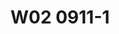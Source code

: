 # W02 0911-1<!-- 在稅捐規避專題問題討論裡面，首先第一個是因為我們接下來在上個學期的這個課程裡面，大概如果假設在座的同學大概可能有些參加國家考試，我們今年十月份的那個第二次的考試，有國家考試的之後，我們財稅法組的研究生，我們通常有以下的這些活動，就是當然如果你參加國家考試也很重要，我們每年應該一、二月的時候，我們會有一個稅法研究生論壇，四月，那我們一般來講，就是說我們在財稅法中心，我們有兩個蠻。常見的，或是特別是。對租稅法有興趣的同學們可以來參與，當然不限於是財稅法組的研究生，那你基本上你只要有興趣，基本上都可以來參加，我們的一個是稅法研究生論壇，這個我們在跟公法研究生論壇那個我們是分開來的，那原則上如果同學們特別你要做財稅法領域裡面的研究的話，因為我們通常在畢業要件裡面有一個要求，就是你要公開發表，那公開發表有時候同學們會選擇到，比如說你如果是你寫的議題比較公法取向的話，你可能會到公法那邊去，那有些同學也許他本身是民法背景的，因為當然就會各個不同的學科中心，都會有一個自己的研究生論壇，但我們財稅法中心我們長久以來傳統，我們有一個獨立在公法論壇之外的一個財稅法組的研究生的論壇，那各位同學們如果在你的報告跟你的研究議題上，你有興趣你想要去做公開發表的話，我們按照程序去送外審，然後再由外審論委員回來以後，我們會在，這個稅法研究生論壇裡面去做公開發表，那他就會符合我們現在目前法律學院要求的一個畢業程序裡面公開發表的要求，這個給各位每一年四月份的時間，另外一個是我們在也是由財稅法中心我們辦的一個叫普華租稅法律辯論賽，Mood Court的這個法律辯論賽，那每一年這個因為今年已經剛辦過了，本來其實我們本來每一年大概都是在年底11月12月的時間辦的活動，那我們今年特別把它提前到5月5月的時候辦，理由是因為每一年在1112月辦的時候，往往都是同學們剛好10月份考完，那很多這個稅法特別是一年級的研究生們，都會覺得時間上不太容易來得及，那年一次我們就從今年開始我們把它提前到5月，那到對不起就是算你也可以想往後延延到5月份，就基本上就是大家考完這個國考以後，不管你是會計師或律師的國考考完以後，10月份二四大概考完以後，那你稍微會有一點時間，那也鼓勵同學們自由組隊參加，這個地方你參加過一次你可以參加第二次，這個自由組隊參加，我們其實蠻鼓勵同學們來參加這個活動，這個是我們臺大財稅法中心我們自己辦的活動，每一年在5月份，那這兩個是由臺大財稅法中心主辦，但我們還有其他的不是由臺大財稅法，但是是其他校際辦的活動，像舉一個例子來講，PWC它除了透過普法跟我們這個活動，有關聯性就是它會贊助我們這個活動的經費以外，我要出稅法律變成3個禮拜，那PWC它自己每一年也會辦一個國際租稅盃的這個競賽，我印象中是好像1月或2月，因為它跟我們以往辦的時間非常近，每一年它都會寄邀請函給我，都是寄給大學裡面的那個財稅法領域裡面的教學的老師，每一年其實我都會請我們臺大財稅法中心幫忙代發，但同學們它不是必要的，就只是給各位多參加參與，讓各位可以多知道一點大概在租稅領域裡面的活動，那你可以講這樣，Mood Code的活動它就是法庭辯論活動，所以很大程度當然跟各位假如你法律背景，這個對你來講就是上法庭前的一種鍛煉，所以對各位來講很鼓勵同學來參加，那PWC那個國際租稅盃的辯論上，它比較接近是前端的租稅規劃的一個競賽活動，所以他們會請PWC裡面的這些資深的會計師，跟租稅規劃有關，那他們其實也是會請那個財政部附稅署裡面，國際稅務司裡面，那他要看他那個名稱國際租稅辯論，其實他是邀請兩岸的，包括大陸地區的一些學校的學生們來參加，根據他們的說明，就是說其實大陸地區的學生，同學們其實表現非常優秀，我自己曾經有過在疫情前的一段，我現在有點忘記了，2018還是2016年的時候，上海交大也有請我過去，其實我自己跟大陸學生接觸的印象是，他們是非常積極的，非常非常的積極，而且也非常的思考，非常的活潑，當然因為那個案子裡面是用一些企業併購的案子，來當作稅捐的相關規範裡面的參考，從一個企業併購的過程，從他一開始，比如說併購的對象的選擇，財務規劃，就是怎麼樣去籌措併購所需要的資金，你有各式各樣的可能性，你可能發行新股是一種方式，你可能是去跟銀行借錢，你可能是去跟關係人借錢，你可能去透過。各式各樣的方式去做融資管那，財務規劃，組織規劃，包括你併購要採用什麼樣的方式去經營，併購要不要消滅原先存在的公司，或是合資成立一家新的公司，來專門經營某一個企業，所以你可以從你的併購對象選擇，到你的財務規劃的選擇，組織規劃的選擇，以及資產的選擇，因為併購我不一定要把你全部吃下來，有時候我只是吃你的營業權，或是吃你的部分的營業許可的範圍而已，所以到一整個做完以後，然後法律步驟的檢驗，因為每一個階段都會有涉及到你契約的簽訂，然後剛剛講的財務組織，然後你的營運活動的規劃的部分，整個面向這樣把它跑下來，相關的稅捐裡面所涉及到的問題裡面，如何在契約裡面能夠把它呈現出來，這個是一個非常典型的，稅，領域裡面法律背景的人，跟會計背景，甚至是財務規劃背景的人，一個相互結合的一個領域，歡迎鼓勵同學們能夠組隊參加，一樣這個因為他每一年他寄給我的時候，我基本上要請我們這個助教，轉發給各位同學，那看同學們有沒有一夜參加，大家如果說想要寫論文，我要國家考試，各位自己自行規劃，那剛剛是有同學來跟我講說，他也很想要去參加這個，製程的國際租稅費的辯論賽，非常好，也歡迎鼓勵同學們能夠自由組隊參加，如果你兩邊都能參加，一個補完租稅法律辯論賽，一個製程國際租稅規劃的這種辯論賽的話，這個活動的話，這個我相信對各位來講，對有興趣在租稅領域裡面去擴增，擴展你的相關的這個知識，至少你可以這樣子講，你表現這個，至少就會讓現場那一些參與的人，對你深刻印象，比如說這樣子的一個情況，所以我們除了學校的教學活動以外，在臺大有一個非常棒的可能性，就是讓你也各位有各種這一種實務，就即使你還沒有真正實際到實務的現場去工作，其實還是有很多這個機會去瞭解實務現場，那這個當然，老師盡可能的協助各位同學，如果你之後還有什麼樣的想法，當然也可以，來談，那我自己本身，因為我自己本身是製程教育基金會裡面的董事，那他每一年辦很多，那我大概也盡可能敲，比較跟各位在稅法，稅領域裡面有關聯性的，他有一些是那個會計資訊的，那個我當然就，我又不是敲資訊系的老師，或是我跟資訊法有關，所以我就省略，省略其實大概是每一個教育基金會，他可能都會有一些自己成立上，所想要去贊助的一個方向，有一個部分，老師自己很多年前大概在做，當然現在這個時間實在有限，我自己跟那個中國信託公司，中國信託公司就是他們營養金控，那基本上以前我們臺大財稅法中心，有辦過幾次的關於金融稅制的問題，金融產品跟金融稅制的研究，當然如果同學們有興趣，這個也是一個很好，當然因為老師就時間上很有限，所以我通常我就是金融稅制那個，我如果需要辦活動，我再去跟中國信託那邊去做聯繫，然後請他們幫忙贊助我們財稅法中心，一些活動的經費，如果同學們有興趣，這個相關的活動，我倒是也很鼓勵各位同學們說，老師我想要做這方面研究，你可不可以幫忙辦個活動，當然可以啊，你寫一篇論文來，我們就讓你在研討會裡面，做一個發表，就這樣，這個是一個很重要，也是讓各位能夠實際參與稅務工作的可能性，當然很抱歉，我沒辦法提供給各位去公務機關的場所，比如國稅局或是在國際負稅署，或是國際租稅司裡面去相關的工作，不過無論如何，歡迎各位同學就是說，能夠在臺大就學的期間裡面，能夠多利用臺大所提供的各種資訊，還有一件事情是，我們其實也有很多交換學生的訊息，各位各自找尋，老師去年在上個學期辦研討導生會的時候，我們會請導生們一起來吃飯，吃飯的同時，有時候會請一些。現在各位以前的學長姐，他們在可能各個領域裡面工作的學長姐，有機會回來跟我們一起吃飯，或者是他有一些交換學生的經驗，那有一些是交換到日本的大學，當然通常就是以我們現在目前臺大法律學院，跟對方有牽一些交換學生的這些各大學為主，我們現在目前基本上，歐洲、美國、日本、澳洲、墨爾本，像各位如果有興趣，墨爾本大學這也是一個很重要的交換，那其實各位同學能多利用，你在臺大跟我以往自己20、30年前念臺大的時候不太一樣，因為那時候臺大沒人知道，那時候臺大可能在學術知名度裡面，隨著臺灣這幾年的國際地位的提升，確實是有很大的幫助，近幾年臺大法律學院也跟各個不同的學校之間，做了很大的一些努力，就特別希望我們的學生們能走向國際，那這一些都各位是在校學生的時候才有辦法去使用，所以歡迎各位同學能夠利用這一些在校學生的機會，也能夠出國去至少，當然你想說出國我常常出國，這個會差那麼一次嗎？是這樣的，旅遊跟念書不太一樣的生活體驗，就旅遊你當然到處都可以旅遊，隨便去一個地方五天四夜都也是一個旅遊，但旅遊跟在當地基本上生活，念書這個是有不一樣的生活體驗，所以鼓勵各位也可以利用在你求學的這段時間裡面，老師是以過來人身分這樣跟各位講，說實在你真不差那一年，你早那一年畢業跟晚那一年畢業，你覺得剛那時候有差，其實過了。到老師這個年紀都沒什麼差，不差那一年。真的一點都不差，你會覺得我同學都已經當到，像我們以前在司法官學院就是論資排輩，第幾期的。幾期的，像老師三八期，的，如果照我自己當年畢業考上法官那個時候就去，我可以三十三期，他說三十三期跟三十八期有什麼差呢？先當上庭長跟沒當上庭長的差別，反正你都要當法官了，會差那麼一兩年的年資嗎？但留學經驗是不太一樣的，留學經驗是你過了那個時間不太容易有同樣的機會，所以我要強調就是旅遊經驗其實跟留學經驗是不太一樣，當然也有些人留學的結果不太一樣，我自己個人的體會真的留學會有很大，對你的一些看法會有一些，或是你的一些，觀念或是一些價值上面，會稍微有一些的不一樣的這個地方，我相信這也是在留，學裡面可能帶來的一個生涯，當然如果你將來說我自己個人有個人人生的取向，我想要做什麼做什麼，ok我都尊重，老師沒有什麼意見，老師只是跟你講你覺得有差的那一年，其實沒真的差那麼多，沒有真的差那麼多，各位你可能在二十二三歲的時候，會覺得差一年好像差很多，學長學姐差一年這樣差很多，沒有啦你大概三十歲以後，三十歲以後就開始沒差別，四十歲以後就已經不再用這個來差別了，所以請各位務必把眼光範圍一點，就是說雖然在臺大念書，要搞得你要兩三年以上的時間，好像花了很多時間，但做一個交換學生到國外去，這件事情其實我個人認為蠻值得，但其實在歐洲學校裡面，他們有一個歐洲學生之間的那種，elasmus的那種交換學生紀錄，其實蠻多的歐洲大學的學生，在他們還沒進大學，或是進大學的第一年以後，他們也常常會交換到別的國家去，像我們昨天跟德國來的，講運動基本拳的那位教授談，我們大概也是談他的學經歷的時候，他也是會講就是說他在念書的時候，他德國教授，念書的時候他們也都會交換到，比如說到附近，他們通常一般來講一定會交換到法國去，就德法之間的交換，像我自己認識的幾位德國教授，他們也會交換到西班牙去，歐洲姊妹彼此之間的交換，當然，你會想說這些交換到底有沒有什麼意義，其實真的還是有蠻重大的對他們，特別是你在交換的過程當中，你其實體會到的既管是歐洲國家，彼此還是會有一些文化上的差異，或者是思考方向上的不同，像比如說我經由我那個德國教授的朋友的介紹，我才知道原來德國的法律人的思考方式，跟法國法律人的思考方式不太一樣，我自己沒有留學法國，其實我也不太知道法國法律人怎麼去思考，我只能間接地從黃遠澳省長看到表現出來，長什麼樣子我大概才能猜測，我又沒有接觸過真正的法國法律人的思考方式，經由他呢，他其實也不是他自己去，是他太太也是交換到法國去以後，回來以後，他透過他們彼此之間的討論，我才知道原來法國法律人的思考邏輯的方式，大概是怎麼樣一個方式，也許這些東西都未必在你出去那樣的當下的時候，產生一些作用，但其實是未來在你的，不管你的學術或是做實務工作，我相信都會對各位用很大幫助，所以請各位，不管你現在是碩一、碩二、碩三，好像出去晃一下，延後了你畢業時間，反正你在這個地方也只是跟老師，老師就要求你要寫東寫西寫，你也可以有一個機會，好好的出去多做一點點的學習，這個我相信有許多東西，它不是科業上能夠完全學習到的，它有很多都是一種生活上的體驗，跟觀念思想的交換，一種觀念思想的開通，這個是給各位做一個參考，那歡迎各位，那回到老師的主題，我們今天還是繼續談稅捐規避這個問題，我們上個禮拜有跟各位談了三分法的，就是說。在稅法領域裡面，。 --><!-- 金融產品跟金融稅制的研究 當然如果同學們有興趣 這個也是一個很好的活動 也是一個很好的 當然因為老師就時間上很有限了 所以我通常我就是金融稅制那個 如果需要辦活動 我再去跟中國信託那邊去做聯繫 然後請他們幫忙贊助我們財稅法中心一些活動的經費 如果同學們有興趣 這個相關的活動 我倒是也很鼓勵各位同學們 老師我想要做這方面研究 你可不可以幫忙辦個活動 當然可以啊 你寫一篇論文來 我們就讓你在那個研討會裡面做一個發表 就這樣 這個是一個很重要 也是讓各位能夠實際參與那個 參與那個稅務工作的一個可能性 當然很抱歉我沒辦法提供給各位去公務機關的場所 比如國稅局或是在國際稅務 賦稅署或是那個國際租稅司裡面去相關的工作 不過無論如何歡迎各位同學就是說 能夠在臺大就學的期間裡面 能夠多利用臺大所提供的各種這種資訊 還有一件事情是 我們其實也有很多交換學生的訊息 這個各位各自找尋 各自找尋 老師去年在那個上個學期辦那個研討 那個對不起那個導生會的時候 導生會 對對對 那個只需要提醒我們 我們要辦導生會 那個導生會的時候 我們會請導生們一起來吃飯 吃飯的同時有時候會請一些 這個現在各位以前的學長姐 他們在可能各個領域裡面工作的 那個學長姐有機會回來跟我們一起吃飯 或者是她有一些就是交換學生的經驗 那有一些是交換到 比如說這個日本的大學 當然通常啦 就是以我們現在目前臺大法律學院 跟對方有簽一些交換學生的 這一些各大學為主 那我們現在目前基本上 歐洲、美國、日本、澳洲、墨爾本 像各位如果有興趣墨爾本大學 這也是一個很重要的一個交換 那其實各位同學能多利用 能多利用 你在臺大跟我以往自己 二三十年前念臺大的時候不太一樣 因為那時候臺大沒人知道 那時候的臺大可能在學術知名度裡面 隨著臺灣這幾年的 這個國際地位的提升 確實是有很大的幫助 那近幾年臺大法律學院 也跟各個不同的學校之間 做了很大的一些努力 就特別希望我們的學生們能走向國際 那這一些都各位是在校學生的時候 才有辦法去使用 所以歡迎各位同學能夠利用這一些 這個在校學生的機會 也能夠出國去 至少當然你想說出國 我常常出國啊 這個會差那麼一次嗎 是這樣啦 旅遊跟念書 不太一樣的生活體驗 就旅遊你當然到處都可以旅遊 隨便去一個地方 五天四夜都是一個旅遊 但旅遊跟在當地基本上生活 念書這個是有不一樣的生活的體驗 所以鼓勵各位也可以利用 在你求學的這段時間裡面 老師是以過來人身分 這樣跟各位講 說實在你真不差那一年 你早那一年畢業跟晚那一年畢業 你覺得那時候有差 其實過了到老師這個年紀都沒什麼差 不差那一年 真的一點都不差 你會覺得我同學都已經當到 像我們以前在司法官學院 論資排輩 第幾期的 幾期的 像老師三八期的 如果照我自己當年畢業 考上法官那個時候就去 我可以三十三期 他說三十三期跟三十八期有什麼差呢 就先當上庭長跟沒當上庭長的差別 反正你都要當法官了 會差那麼一兩年的年資嗎 但留學經驗是不太一樣的 留學經驗是你過的那個時間不太容易 有同樣的那個體會 所以我要強調就是旅遊經驗 其實跟留學經驗是不太一樣 當然也有些人留學的結果不太一樣 我自己個人的體會是 留學會有很大對你的一些看法 會有一些或是你的一些觀念 或是一些價值上面 會稍微有一些的不一樣的這個地方 我相信這也是在 留學裡面可能帶來的一個生涯 當然如果你將來說 我自己個人有個人人生的取向 我想要做什麼做什麼 OK我都尊重老師沒有什麼意見 老師只是跟你講 你覺得有差的那一年 其實沒真的差那麼多 沒有真的差那麼多 各位你可能在二十二三歲的時候 會覺得差一年好像差很多 老人家說學長學姐 差一年這樣差很多 沒有啦你大概三十歲以後 三十歲以後就開始沒差 四十歲以後就已經不再用這個來差別了 所以請各位務必把眼光放遠一點 就是說雖然在台大念書 要搞得你要兩三年以上的時間 然後好像花了很多時間 但做一個交換學生到國外去 這件事情其實我個人認為滿值得的 其實在歐洲學校裡面 他們有一個歐洲學生之間的那種 Erasmus的那種交換學生計畫 其實滿多的歐洲大學的學生 在他們還沒進大學 或是進大學的第一年以後 他們也常常會交換到別的國家去 像我們昨天跟德國來的 講運動基本權的那位教授談 我們大概也是談他的學經歷的時候 他也是會講就是說他在念書的時候 他德國教授念書的時候 他們也都會交換到 比如說到附近 他們通常一般來講一定會交換到法國去 就德法之間的交換 像我自己認識的幾位德國教授 他們也是會交換到西班牙去 這個歐洲境內彼此之間的交換 那當然你會想說 這些交換到底有沒有什麼意義 其實真的還是有滿重大的 對他們特別是 你在交換的過程當中裡面 你其實體會到了 儘管是歐洲國家 彼此還是會有一些文化上的差異 或者是思考方向上的不同 像比如說 經由我那個德國教授的朋友的介紹 我才知道原來德國的法律人的思考方式 跟法國法律人的思考方式不太一樣 我自己沒有留學法國 其實我也不太知道 法國法律人怎麼去思考 我只能間接的從黃允皓身上 看到表現出來 長什麼樣子 我大概才能猜測 我又沒有接觸過 真正的法國法律人的思考方式 經由他的 其實也不是他自己去 是他太太 也是交換到法國去以後 回來以後 他透過他們彼此之間的討論 我才知道原來法國法律人的思考邏輯的方式 大概是怎麼樣一個方式 在你出去那個當下的時候 產生一些作用 但其實是未來在你的 不管你的 做學術或是做實務工作 我相信都會對各位有很大幫助 所以請各位 不管你現在是碩一 碩二 碩三 好像出去晃一下 延後了你畢業時間 反正你在這個地方 也只是跟老師 老師就要求你要寫東寫西寫 你也可以有一個機會 好好的出去 多做一點點的學習 這個我相信 有許多東西 它不是課業上能夠完全學習到的 它有很多都是一種生活上的體驗 跟觀念思想的交換 一種觀念思想的開通 這個是給各位做一個參考 那歡迎各位 那回到老師的主題 我們今天還是繼續談 稅捐規避這個問題 我們上個禮拜有跟各位 談了三分法的 就是說 在稅法領域裡面 我們原則上 把行為 稅捐規劃行為 我們把它分成三種類型 它的目的都是節省稅賦 那它的目的都是稅捐減少 可是我們卻在評價上 稅捐都是要少 減少 但是我們在評價上 有一種行為 這一種在評價上被認為 它是不可以的 它是要加以處罰的 要加以去處罰的 那這一種行為 我們把它稱之為叫逃漏稅 或是tax evasion 這樣子的一個評價為 這一種行為 我們稱之為叫逃漏稅 那逃漏稅 由於我們自己的法秩序裡面 它是透過稅稽法41條 41條的規定 是一個老師認為是很不清楚 因為他不知道 什麼叫做41條裡面所稱之詐術 --><!-- 稅捐規劃行為我們把它分成三種類型它的目的都是節省稅賦它的目的都是稅捐減少。可是我們卻在評價上稅捐都是要少、減少但是我們在評價上有一種行為這一種在評價上被認為它是不可以的它是要加以處罰的要加以去處罰的這一種行為我們把它稱之為叫逃絡稅或是tax evasion，這樣子的一個評價為這一種行為我們稱之為叫逃絡稅那逃絡稅，由於。我們自己的法秩序裡面它是透過稅稽法41條，41條的規定是一個。老師認為是很不清楚因為他不知道什麼叫做41條裡面所稱的詐訴。各位你看一下我們逃絡稅捐的，稅捐處罰的規定。典型的稅捐處罰規定就是逃絡稅捐罪。那麼41條它是怎麼去說逃絡稅捐呢它說納稅有人以詐訴或其他不正當方法逃絡稅捐。當你在定義逃絡稅捐的時候你又用逃絡稅捐這幾個字眼，有時候會讓人們會想說這不是套套邏輯嗎，我就是希望你定義逃絡稅捐你告訴我什麼叫逃絡稅捐結果你又用逃絡稅捐這幾個字眼。導致於我在，構成壓境的解析上我其實不太能知道什麼叫逃絡稅捐。其實這個是大多數的人在看這個法律條你大概心生就會因此產生一個那什麼叫逃絡稅捐。我上個禮拜有跟各位去說什麼叫逃絡稅。逃絡稅其實就是對課稅構成要件事實的隱匿行為。我們透過。像德國的稅捐立法，德國的租稅通則370條的第1項立法。他就很清楚的，將什麼叫逃絡稅他在講的就是課稅事實的隱匿。課稅事實也就是說他的隱匿。讓你知道他其實是對課稅什麼東西是你被隱匿就是依據課稅的要件課稅有構成要件的規範，你在對課稅構成要件的事實裡面去做了隱匿的行，為。這種隱匿的行為當然我們還需要再進一步的去做解釋德國租稅通則因此在370條底下總共有，三款的規定他去說明了什麼情況是屬於一種被稱之為隱匿的行為，我們就把它用白話的方式來講，也就是我們上個禮拜跟各位講他在申報的時候做積極虛偽不實。的陳述，或者是相反的他在消極的行為上面比如說你因申報未申報。以及，你沒有做完全的申報這樣的一個行為會被認為你對課稅構成要件事實裡面的不完全申報也就是隱匿的行為。也因此。如果你有留學德國的經驗或是你有辦法去參考比較法的規範你就會相對就會發現原來我們自己本國的條文，它不是很清楚。可是別的國家會怎麼去規定它呢你參考，法治上比我們更先進一點的國家往往它就會有答案，這是我自己在當研究生的時候最大的體會我們自己的中文世界裡面給你的資訊不足。我們自己的立法有時候有缺陷，司法實務的闡述有時候不能完全表述其中的要義，我們往往就會借助比較法。比較一些法學相對我們比較，法治國家他們要清楚的呈現這個核心概念的意義就是你隱匿事實。你隱匿事實讓稅捐稽徵機關。無法對你課稅的事實的狀態全然了解對你做出正確稅捐的核科。所以，短路稅捐是一個結果，它本身不是行為。這樣各位可以聽得懂嗎。短路稅捐不是行為本身它是一個結果。真正被處罰的核心是隱匿課稅構成要件事實。特別是當你有申報義務的時候，你因申報未申報或者你的申報並沒有全然申報課稅構成要件事實的每一個部分這個時候，就會帶來。結果上會導致你短路稅款的繳納。所以你看我們自己本身的事實一條的第1項規定以詐訴或其他不正方法。你有時候你會想說那什麼叫詐訴或其他不正方法，其實一言以蔽之就是隱匿事實。隱匿，什麼事實什麼事實隱匿才會該當逃漏稅捐。別的事實不講課稅構成要件事實，只要是課稅上，構成要件的事實就被認為是重要的事實。不是課稅構成要件的事實你隱匿。也無關因為不導致稅款會短少。完全無關所以我們現在舉例而言，舉例而言。如果我在報稅的時候，我結婚了。我沒有去申報請問這有沒有構成隱匿。在綜合所得稅就會構成隱匿。理由在於因為我們的綜合所得稅。夫妻結婚之後是強制合並申報。這個時候就會構成隱匿。因為它是課稅構成要件裡面的事實因為它是課稅規範我們所得稅法第15條第1項裡面這個是告訴你你必須要申報的事實所以強制合並申報底下，有婚姻關係的存在基本上你就要申報那你說這件事情。這婚姻本來是我個人的事情我為什麼要告訴你。當你是強制合並申報當你因此會有合並計算所得額合並去做課稅所得額計算的時候你會不會有可能會產生短路稅款的問題。這個就是為什麼你隱匿婚姻關係這件事情可能會涉及到，討論稅捐罪的制裁。那當然這個是因為我們國家將結婚的人做強制合並申報，別的國家OECD大多數國家結婚前結婚後。你只要是人你有賺錢，報自己的所得而已。我結婚幹你什麼事。如果我國家的稅制從來就不管你有沒有結婚我只管一件事情你有沒有賺錢。你結婚之前有賺錢你結婚之後有賺錢你賺多少報多少所得，所以除非是跟你所得有關，的事實資訊我幹嘛管你有沒有結婚。OECD大多數國家都是採個人個別所得課稅，所以我賺了錢我報我自己的所得稅就好跟我結婚你有什麼關係我需要告訴你我結婚嗎我當然不需要。因此。課稅構成要件事實是以個別稅法的課稅構成要件事實為規範上的依據你要參考個別稅法裡面的構成要件規定你才能知道什麼東西才叫做隱匿或者我們自己調教詐訴或其他不正方法你只有透過個別稅法的構成要件的解析你才知道說哪些東西是，申報的時候要報。哪些東西是不需要報像我們自己本身的綜合所得稅婚姻關係要報。但性別的自我認同不用報。我雖然是男生可是我自我認同為女生我需要告訴你國稅局官員嗎。那個跟課稅事實。那跟課稅事實無關。相反的家內的事實要不要申報。我在家裡面跟誰同居，這個要不要事實要申報。It depends， 看情況。如果你申報把它列為受撫養親屬。那你當然要申報，因為你自己把這個家內的事實來作為你課稅構成要件事實裡面作為免稅額的檢除事項所以你必須要提交你撫養他的事實這樣各位聽得懂。我們自己的稅稽法41條它不太能呈現背後真正的法意就是我其實是要處罰什麼我要處罰的是你不誠實。那什麼東西要誠實你總是要跟課稅構成要件有關我才需要告訴你因為國稅局也只需要了解這個事實國稅局不需要知道我的性別認同。我自己的出生習慣沒差啊我出生我習慣性別認同我的宗教這個真的無關但是當你自己把它作為你的申報的內容也就是當你之間作為受撫養親屬。作為比如說比如說假設我受洗了我變成基督教我可能會捐款給教會你把它作為捐贈扣除額的時候那這個時候稅局就有機會對你是否真的捐款給教會。來去做相關事實查。並且可以你誠實申報義務。這樣各位可以理解嗎。我們自己本國的法律往往有時候它並沒有把核心要義把它說清楚但透過比較法特別是對一些法治上比我們相對來講他們其實法治上跟我們比起來比較先進的意思是說他們的立法會相對比較清楚。但不代表就不需要解釋。他們的立法會相對我們會比較清楚，或者那個標準。立法會相對我們會比較清楚，或者那個標準抓得比較適當，因為法治落後的現象也有一種情形就是除了不明確以外就是標準抓錯。就是那個，標準不太好像我們，夫妻就是強制合併申報。我們的標準是這個那德國的夫妻是採任意合併申報。所以，德國體制底下的所得稅申報是我如果結婚，當我採個人申報因為他本來就是可以個人申報所以你個人申報他只有一個要求就是你個人賺多少實際賺多少你誠實申報就好你不用管理配偶你太太你先生賺多少錢因為那個是他的事情。如果你把他報為受俘養金屬，當然你就要誠實申報你付給他多少錢，沒付錢給他在你申報所得稅的時候又把一個沒有實際俘養的受俘養金屬把他報為自己的受俘養金屬的扣除了那當然就會有涉及隱匿課稅事實不誠實申報因此要被處罰的問題，這個是我們。回過頭來來跟各位在上個禮拜提到的隱匿課稅事實因為你各位看到隱匿課稅事實的時候你會想說其實文法秩序好像看不到隱匿這幾個字眼因為我們自己的法秩序叫做用詐訴或其他不正當方法逃漏稅捐那麼逃漏稅捐的定義要用詐訴或其他不正當方法逃漏稅捐有時候導致你會不知道他到底他是在講什麼其實他最核心概念就是。報稅的時候你只要有申報法律規定你有申報你原則上就應該要及時的申報因為你該申報的時候不申報這個時候就會構成不及時申報，申報以後一定要是完全的而且是誠實的申報這個就是我們上個禮拜用一個比較簡單的方式去說一個什麼叫逃漏稅捐就是行為人沒有完全及時誠實的申報。法律有規定你有申報義務但你沒有你沒有做這個時候就會構成要嘛是逃漏稅捐要嘛是我們法秩序裡面的漏稅罰我們有漏稅罰跟逃漏稅捐這兩種制裁的太陽這個是都是被捅花在這個tax evasion這個逃漏稅捐這個概念底下。好的，另外一個楚和漢介之另一方。節稅跟避稅也就是tax saving跟tax avoidance---這個概念底下他們基本上其實跟逃漏稅都有同樣一個效果就是稅賦減少。他稅賦是被減少。的只是。tax evasion是不被許可的他是違法的，稅賦減少。因此當他被發現以後我們除了責令補稅以外一般來講會連帶著也會對他這一個tax evasion的行為施以該有的非難。好補稅跟非難不管是刑事法的逃漏稅捐罪或是行政法的漏稅罰處罰，我們認為不構成一行為二法。不構成一行為二法。對tax evasion的這個行為人我們事後發現你該申報不申報。我們事後發現你申報的時候隨便亂報。沒有誠實完全的申報所以我們除了命補繳稅捐，以外。往往會再有一個所謂的因為你申報義務違法所以我們會有一個制裁這個制裁。要不是稅稽法41條的逃漏稅捐這個是刑事法，不然就是各稅法裡面的漏稅罰我們稱之為叫短漏稅罰。這一種逃漏稅捐罪或短漏稅罰。這個非難的制裁跟補稅之間不構成一行為的二次處罰。因為。補稅本身不是處。罰補稅只是滿足，原先該有的稅捐負擔義務。你繳你該本來就要繳的稅賦而已，就這樣。真正的非難，是在，後面這個行政法或刑事法裡面的漏稅罰短漏稅罰或者是逃漏稅捐罪的非難，因此責罰相當性是在講後面這個部分的非難要相，當，行為人的行為該法該法它到底是故意還是是過失這個是我們要區別程度一般來講我國法秩序裡面認為故意，積極的虛偽不實這個是最高度的，一個。要加以非難的行為所以它會該當稅稽法41條的，逃漏稅捐罪。可是相反的只要你不是故意你是過失的。或者是有一種情況當然你會講說故意的短漏報。在我國法秩序裡面只要是被認為是消極的作為這個時候它不該當稅稽法41條的。詐訴逃漏稅捐罪不該當它只該當各稅法裡面的漏稅，法，我國法秩序是做這個分類它是用積極作為。積極作為這個時候就該當稅稽法41條的，逃漏稅捐罪。如果是消極不作為包括，「應申報，未申報」、「已申報，短報」或「已申報，漏報」，它是用各稅法的漏稅罰。這一種分類我國法秩序的分類。基本上是錯誤的分類。是一個不正確的分類。是一個完全不符合實際狀態經驗法則的分類但它確實是我國實務上的一個分類標準，這個也導致我國基本上沒有太大的成立逃漏稅捐罪的實務案例多數的人基本上一定都是用漏稅罰的方式就是說我國實務上。大多數人會因為應申報、未申報所以他會被處漏稅罰。他會有以申報但只要是短漏報短漏報的這種情況那麼也還是會處各稅法的漏稅罰。我國實務上認為只有積極的施以詐訴之行為積極作為的用虛偽不實的成本費用用虛偽不實的鏡像發票，來。抵減、抵銷掉你的所得稅或加值行業稅這種很少數的例外的情況才會被論以逃漏稅捐罪。那這個是我國實務的分類方法，但這一種實務分類方法根本不符合經驗法則，在國際比較之間來看這也是我國的一個特殊分類方法其實根本不對的分類方法因為你突然會發現一件事情就是。所謂的積極作為跟消極不作為這種分類。在學理上的這種分類在逃漏稅捐罪裡面它是一個無意義的分類。它是一個毫無意義的分類，簡單來講申報是一個。法律上行為。申報是一個法律上行為在我的申報項目裡面以所得稅為例或加值行業稅為例我的申報項目裡面本來就會有，我從這個活動賺多少收入。以及我為這個活動支付多少成本跟費用。所以在我的申報裡本來就會有加項跟減項。我會有收入額的申報。我會有成本費用額的申報。當我在申報的時候，不管我是收入的虛減。或成本費用的虛徵。其實它帶來的都是所得額的虛減。對嗎。老師素水應該沒錯吧，我沒有把分補分子弄錯這種問題。我在所得申報的時候原則上在我申報的時候我會申報我的收入。成本費用。收入減成本費用才會得到，所得，或者是財務關係裡面的盈餘。收入低於成本費用我們就稱之為叫虧損。收入大於成本費用我們就稱之為叫盈餘。在稅法裡面則稱之為叫所得，所得要不是盈餘不然就是虧損。我在申報的時候，你去區分是收入的虛減。降低。或是成本費用的虛徵，其實它帶來最後結果就是所得額的減少。所以我國法秩序自己去區分積極作為的虛徵成本費用。它應該要討論稅區最處罰。但是對於虛報收入。就是虛減收入的這個行為比如說短報漏報就是典型的收入，沒有報足額。收入沒有報足額就是我明明賺100但是我報80，這個叫漏報。對不起短報。我明明在臺大有100。北商大有100所以我總收入應該是200可是我只報臺大我不報北商大。這個叫漏報。這一種少報所得的行為也竟然被評價為這個叫消極不作為。所以它不是用稅稽法41只是用各稅法裡面的，漏報，漏稅罰處。罰所以這一種分類，就是一個很典型的無異議，而且是不了解稅捐申報實務的做法的一種分類這個就是法律的自己完全搞不清楚稅捐申報實務的一種很典型的分類就是法律的自己搞不清楚所以你在選舉的這個採取的分類方法上面你沒有做正確的分類這個時候，總而言之不管是虛減收入或是。這個時候。總而言之 不管是虛減收入或虛增成本費用最後面就是導致你的課稅所得額的減少。讓國家無法正確的認識到你的所得額因此對你做正確的所得稅的核課。這個，自然就會產生短路稅款的結果。所以 以德國租稅通者370條的規定來看人家比我們就清楚很多。完全不會讓你產生誤會懷疑什麼叫詐訴或其他不正方法又什麼是叫逃漏稅捐之行為它看起來就像文字本身在定義文字本身的意思那 以這樣一個例子來跟各位做說明在德國 不管是積極或消極。就算你這樣要分好了。其實只要你對課稅構成要屆事實的引力。你明明結婚 你應該所得要合併申報那你沒有誠實申，報明明你沒有撫養那個受撫養親屬但是你卻把它申報為你的受撫養親。屬這個時候你虛徵了一個受撫養親屬，來讓你的所得額減少這個時候就構成，隱匿課稅事實和因受制裁的對象也因此德國。每一年根據聯邦國會的調查。依據聯邦財政部所提供的相關資料那麼他們每一年有兩萬多個逃漏稅捐的人因此可以被以逃漏稅捐罪來起訴然後送進法院在德國逃漏稅捐不僅是一個不名譽的犯罪行為它是被認為是倫理道德上有虧所以政治人物，足求民心。政治人物足求民心在德國不會因為外遇所以就，垮臺不會的，但會因為逃漏稅捐。他的職業生涯就不太容易繼續進行下去。包括。網球明星那個貝克因為以前德。國歷史上現在德國已經出不了什麼網球明星因為老師自己本身會稍微看一下那個網球以前他有一個貝克一個女生的話就是格拉弗。現在目前世界網球球壇裡面。這個女生是薩巴勒卡或是英格蘭的女網的選手那男選手老師自己個人很欣賞的是。亞歷克辛。他是北藝的一個應該算是講德語也不太對就是他們家是講德語的因為他們以前是以前是奧匈帝國的。一戰之前的時候是奧匈帝國的領土在一戰之後因為一戰的時候義大利就趁奧匈帝國潰敗之際佔領了那一塊地方所以他們那個地方本身傳統上都是講德語的但他們現在目前是義大利的領土他自己也自我認同為是義大利人所以他會講很流利的德語當然義大利人就不用講你每一次記得你是德國人還是義大利人，我是義大利人就這樣。但是他的外表長相其實跟一般義大利人長得不太一樣各位我們大概想像中的義大利人。可能是比較黑髮的可能是比較浪漫的他看起來一點都不太浪漫看起來像德國能選那種冷酷的那種金髮的那種樣子那種他很瘦就是亞歷克斯。Sinner前名叫亞歷克斯後名叫Sinner那現在亞歷克斯Sinner被西班牙的。阿卡拉斯打敗了現在目前在網談的一哥就阿卡拉斯網談二哥就是Sinner就是這樣好結束就這樣足球，網球。或者是政治人物在德國逃漏稅捐這個是大事對他們來講就是誠實申報這個是非常重要的一件事情，回過頭來我們來談臺灣自己本身由於我們自己做了一個很奇怪無意義的背離經驗法整個分類所以我們實務上其實逃漏稅捐被定罪的很。少被定罪的很少因為我們自己做一個奇怪的分類就是積極作為才構成詐書不正方法逃漏稅所以你去查臺灣的法務部的資料裡面你去查去上司法院網站去查那個被起訴逃漏稅捐罪的我跟各位講絕無僅有很少見，大部分被起訴相關犯罪罪名的都是用商業會計法。用三塊法71條因為三塊法71條有一個不誠實申報就是做虛偽以外就是不誠實的不完全的財務報表。但我必須要講商業會計法71條的保護法益不再保護國家稅捐債權。各位聽得懂這個意思嗎。每個犯罪行為的規範都有他想要保護的對象。這個我把它稱之為叫法益。法益。財快法的商業會計法71條，它要保護的法益是財報的正確性。那保護財報正確性是要幹啥用。是要讓使用財報的人。不會因此被騙。包括了股東，包括了債權人我不能因為你用假的財報導致我投資你們家公司結果後來變幣值，或者是我把錢借給你們家公司結果我後來錢收不回來。財報不實所想要保護的法益無零就是使用財報因此受到權利或利益受損當然也包括財報的主管機關它無法做有效的監督所以商快法71條保護的法益是財報的使用者。但稅稽法41條保護的法益是什麼。是國家的稅捐債權。國家的稅捐債權不能夠用商快法71條去涵蓋，國家的稅捐債權要回到稅稽法41條才能正確保護法益也因此我們當務之期在逃漏稅捐領域裡面要正確的理解稅稽法41條逃漏稅捐罪的保護法益所在並且適度的將詐訴或其他不正方法逃漏稅捐去做法事意學上的重新檢討就簡單來講就是將積極跟消極不作為都把它含塞進來這個是我們透過比較法治我們讓各位能夠清楚知道為什麼去國外留學會對我們自己本身的法事意學產生如此大的影響簡單來講透過外國的眼睛才知道我們本國人一直用一隻眼睛在看問題。就是你如果只是看我們國內的文章我可以跟各位保證你都不知道原來我們稅稽法110年修正沒有修到要害。沒有修到要害請問各位41條第2項修下來犯前項之罪個人逃漏稅額在新臺幣1000萬以上隱匿事業逃漏稅額在新臺幣5000萬以上加重期刑就是一年以上七年以上的期徒刑110年醞釀已久的稅稽法修法只加了這個條文規定就這樣把它加上去你覺得有根本解決問題嗎。問題不在。41條要加一個第2項問題在你那個詐訴或其他不正方法那個意義是不清楚。的你應該回到課稅構成要屆中施課稅要屆事實的隱密這個才是真正應該可以應該要透過修法來讓它更明確性法因此更清楚的知道這個是國家要制裁的對象透過41條的規範我們保護的是國家的稅捐債權的法益而不是用商業會計法這個我們就跟各位大致上先簡單的補充說明逃漏稅捐罪在我國法治裡面的狀態我們先休息一下下一節我們再回過頭來講節稅跟避稅有些國家。完全不認為有避稅。有些國家他認為只要法律沒有說。基本上就容許人民可以做，所以不管我的tax planning怎麼做怎麼做怎麼做我只要不隱匿事實。我只要不隱匿事實這個就是tax standard。沒有所謂的中間類型所以到底是二分說，稅捐規劃行為是二分還是三分有些國家認為那就是二分。我不隱匿，我只有tax saving。就只有這一個選項有些國家認為不可以全部都這樣這個時候都讓你可以有tax saving的效果稅賦都減少讓我們國家稅捐，債權很可能也會落空所以他創造出一種類型這種類型透過法事意學或是透過立法的方式我們來強化tax avoidance存在的正當性跟必要性也就是透過稅捐立法的方式我們以前用稅稽法12-1我們之後用納保法第7條第3項的規定我們待會跟各位來說一下這種二分或三分的這種方式究竟我們應該採取哪一個做法當然我待會跟各位去說明為什麼我們採三分法比較適當的一個理由我們先休息一下。 -->